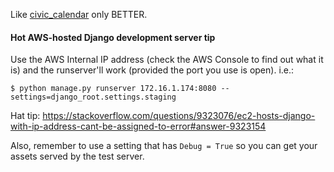 Like [civic_calendar](https://github.com/registerguard/civic_calendar) only BETTER.

#### Hot AWS-hosted Django development server tip ####
Use the AWS Internal IP address (check the AWS Console to find out what it is) and the runserver'll work (provided the port you use is open). i.e.:

```shell
$ python manage.py runserver 172.16.1.174:8080 --settings=django_root.settings.staging
```

Hat tip: https://stackoverflow.com/questions/9323076/ec2-hosts-django-with-ip-address-cant-be-assigned-to-error#answer-9323154

Also, remember to use a setting that has `Debug = True` so you can get your assets served by the test server.
